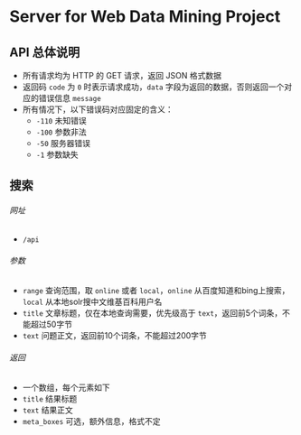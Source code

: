 # Server for Web Data Mining Project

## API 总体说明

* 所有请求均为 HTTP 的 GET 请求，返回 JSON 格式数据
* 返回码 `code` 为 `0` 时表示请求成功，`data` 字段为返回的数据，否则返回一个对应的错误信息 `message`
* 所有情况下，以下错误码对应固定的含义：
	* `-110` 未知错误
	* `-100` 参数非法
	* `-50` 服务器错误
	* `-1` 参数缺失

## 搜索

###### 网址

* `/api`

###### 参数

* `range` 查询范围，取 `online` 或者 `local`，`online` 从百度知道和bing上搜索，`local` 从本地solr搜中文维基百科用户名
* `title` 文章标题，仅在本地查询需要，优先级高于 `text`，返回前5个词条，不能超过50字节
* `text` 问题正文，返回前10个词条，不能超过200字节

###### 返回

* 一个数组，每个元素如下
 * `title` 结果标题
 * `text` 结果正文
 * `meta_boxes` 可选，额外信息，格式不定
